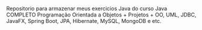 Repositorio para armazenar meus exercicios Java do curso Java COMPLETO Programação Orientada a Objetos + Projetos + OO, UML, JDBC, JavaFX, Spring Boot, JPA, Hibernate, MySQL, MongoDB e etc.

